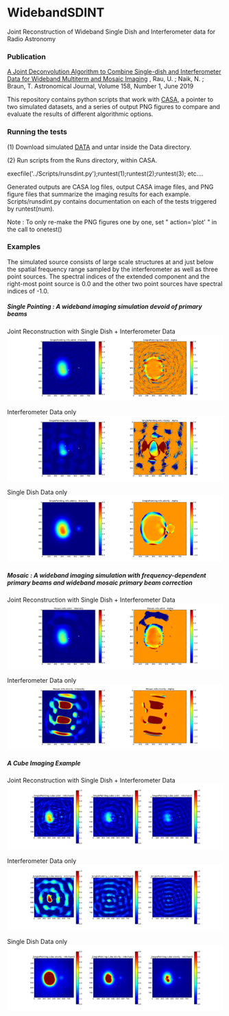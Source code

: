 # WidebandSDINT
Joint Reconstruction of Wideband Single Dish and Interferometer data for Radio Astronomy

### Publication
[A Joint Deconvolution Algorithm to Combine Single-dish and Interferometer Data for Wideband Multiterm and Mosaic Imaging](https://iopscience.iop.org/article/10.3847/1538-3881/ab1aa7/meta) , Rau, U. ; Naik, N. ; Braun, T. Astronomical Journal, Volume 158, Number 1, June 2019 

This repository contains python scripts that work with [CASA](https://casa.nrao.edu), a pointer to two simulated datasets, and a series of output PNG figures to compare and evaluate the results of different algorithmic options. 

### Running the tests

(1) Download simulated [DATA](http://www.aoc.nrao.edu/~rurvashi/DataFiles/Data_For_WidebandSDINT_UR_github.tgz) and untar inside the Data directory.

(2) Run scripts from the Runs directory, within CASA.  

execfile('../Scripts/runsdint.py');runtest(1);runtest(2);runtest(3); etc.... 

Generated outputs are CASA log files, output CASA image files, and PNG figure files that summarize the imaging results for each example. Scripts/runsdint.py contains documentation on each of the tests triggered by runtest(num). 

Note : To only re-make the PNG figures one by one, set " action='plot' " in the call to onetest()

### Examples

The simulated source consists of large scale structures at and just below the spatial frequency range sampled by the interferometer as well as three point sources. The spectral indices of the extended component and the right-most point source is 0.0 and the other two point sources have spectral indices of -1.0.  

##### Single Pointing : A wideband imaging simulation devoid of primary beams

 Joint Reconstruction with Single Dish + Interferometer Data
 ![Fig](Runs/fig.try_standard_mfs_mtmfs_sdint.png)
 
 Interferometer Data only 
 ![Fig](Runs/fig.try_standard_mfs_mtmfs_intonly.png)
 
 Single Dish Data only
 ![Fig](Runs/fig.try_standard_mfs_mtmfs_sdonly.png)

##### Mosaic : A wideband imaging simulation with frequency-dependent primary beams and wideband mosaic primary beam correction

 Joint Reconstruction with Single Dish + Interferometer Data
 ![Fig](Runs/fig.try_mosaic_mfs_mtmfs_sdint.png)
 
 Interferometer Data only 
 ![Fig](Runs/fig.try_mosaic_mfs_mtmfs_intonly.png)
 
 
 ##### A Cube Imaging Example  
 
Joint Reconstruction with Single Dish + Interferometer Data
 ![Fig](Runs/fig.try_standard_cube_multiscale_sdint.png)
 
 Interferometer Data only 
 ![Fig](Runs/fig.try_standard_cube_multiscale_intonly.png)
 
 Single Dish Data only
 ![Fig](Runs/fig.try_standard_cube_multiscale_sdonly.png)
 
